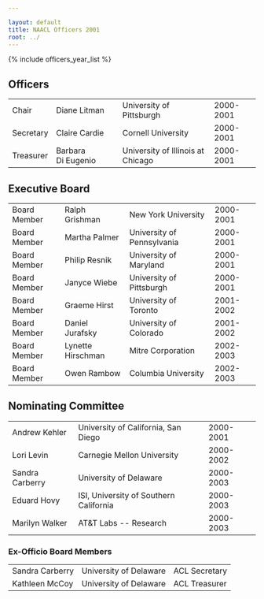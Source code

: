 ```yaml
---

layout: default
title: NAACL Officers 2001
root: ../
---
```


{% include officers_year_list %}

Officers
--------

|           |                         |                                   |           |
|-----------|-------------------------|-----------------------------------|-----------|
| Chair     | Diane Litman            | University of Pittsburgh          | 2000-2001 |
| Secretary | Claire Cardie           | Cornell University                | 2000-2001 |
| Treasurer | Barbara Di&nbsp;Eugenio | University of Illinois at Chicago | 2000-2001 |

Executive Board
---------------

|              |                   |                            |           |
|--------------|-------------------|----------------------------|-----------|
| Board Member | Ralph Grishman    | New York University        | 2000-2001 |
| Board Member | Martha Palmer     | University of Pennsylvania | 2000-2001 |
| Board Member | Philip Resnik     | University of Maryland     | 2000-2001 |
| Board Member | Janyce Wiebe      | University of Pittsburgh   | 2000-2001 |
| Board Member | Graeme Hirst      | University of Toronto      | 2001-2002 |
| Board Member | Daniel Jurafsky   | University of Colorado     | 2001-2002 |
| Board Member | Lynette Hirschman | Mitre Corporation          | 2002-2003 |
| Board Member | Owen Rambow       | Columbia University        | 2002-2003 |

Nominating Committee
--------------------

|                 |                                        |           |
|-----------------|----------------------------------------|-----------|
| Andrew Kehler   | University of California, San Diego    | 2000-2001 |
| Lori Levin      | Carnegie Mellon University             | 2000-2002 |
| Sandra Carberry | University of Delaware                 | 2000-2003 |
| Eduard Hovy     | ISI, University of Southern California | 2000-2003 |
| Marilyn Walker  | AT&amp;T Labs -- Research              | 2000-2003 |

### Ex-Officio Board Members

|                 |                        |               |
|-----------------|------------------------|---------------|
| Sandra Carberry | University of Delaware | ACL Secretary |
| Kathleen McCoy  | University of Delaware | ACL Treasurer |


